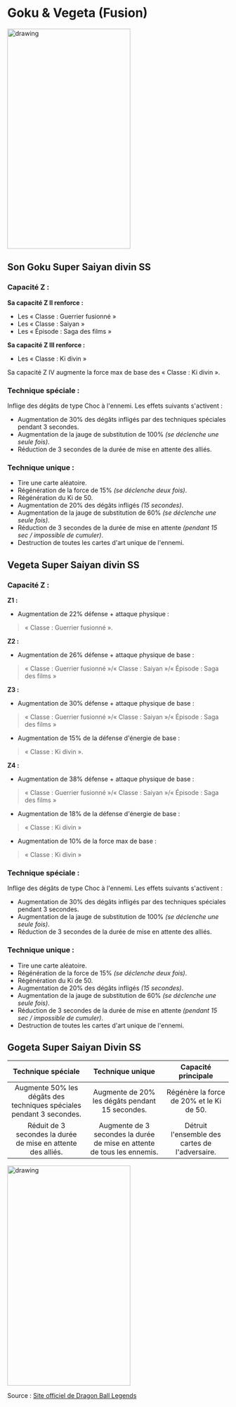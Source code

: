 # Goku & Vegeta (Fusion) 

<img src="https://preview.redd.it/rating-a-ll-unit-every-day-until-weve-rated-them-all-yel-v0-c7mabej737ad1.jpg?width=640&crop=smart&auto=webp&s=e5baf11cb7d1b49eba6102fc6f80654e3b2b4229" alt="drawing" width="280" height="500"/>

## Son Goku Super Saiyan divin SS
### Capacité Z : 
**Sa capacité Z II renforce :**
* Les « Classe : Guerrier fusionné » 
* Les « Classe : Saiyan » 
* Les « Épisode : Saga des films »

**Sa capacité Z III renforce :** 
* Les « Classe : Ki divin » 

Sa capacité Z IV augmente la force max de base des « Classe : Ki divin ».

### Technique spéciale : 

Inflige des dégâts de type Choc à l'ennemi.
Les effets suivants s'activent :
* Augmentation de 30% des dégâts infligés par des techniques spéciales pendant 3 secondes.
* Augmentation de la jauge de substitution de 100% _(se déclenche une seule fois)_.
* Réduction de 3 secondes de la durée de mise en attente des alliés.

### Technique unique :
 
* Tire une carte aléatoire.
* Régénération de la force de 15% _(se déclenche deux fois)_.
* Régénération du Ki de 50.
* Augmentation de 20% des dégâts infligés _(15 secondes)_.
* Augmentation de la jauge de substitution de 60% _(se déclenche une seule fois)_.
* Réduction de 3 secondes de la durée de mise en attente _(pendant 15 sec / impossible de cumuler)_.
* Destruction de toutes les cartes d'art unique de l'ennemi.

## Vegeta Super Saiyan divin SS
### Capacité Z : 
**Z1 :**  
* Augmentation de 22% défense + attaque physique : 
> « Classe : Guerrier fusionné ».

**Z2 :** 
* Augmentation de 26% défense + attaque physique de base : 
> « Classe : Guerrier fusionné »/« Classe : Saiyan »/« Épisode : Saga des films »
 
**Z3 :** 
* Augmentation de 30% défense + attaque physique de base : 
> « Classe : Guerrier fusionné »/« Classe : Saiyan »/« Épisode : Saga des films »
* Augmentation de 15% de la défense d'énergie de base : 
> « Classe : Ki divin ».

**Z4 :** 
* Augmentation de 38% défense + attaque physique de base : 
> « Classe : Guerrier fusionné »/« Classe : Saiyan »/« Épisode : Saga des films »
* Augmentation de 18% de la défense d'énergie de base : 
> « Classe : Ki divin » 
* Augmentation de 10% de la force max de base : 
> « Classe : Ki divin »

### Technique spéciale : 

Inflige des dégâts de type Choc à l'ennemi.
Les effets suivants s'activent :
* Augmentation de 30% des dégâts infligés par des techniques spéciales pendant 3 secondes.
* Augmentation de la jauge de substitution de 100% _(se déclenche une seule fois)_.
* Réduction de 3 secondes de la durée de mise en attente des alliés.

### Technique unique :
 
* Tire une carte aléatoire.
* Régénération de la force de 15% _(se déclenche deux fois)_.
* Régénération du Ki de 50.
* Augmentation de 20% des dégâts infligés _(15 secondes)_.
* Augmentation de la jauge de substitution de 60% _(se déclenche une seule fois)_.
* Réduction de 3 secondes de la durée de mise en attente _(pendant 15 sec / impossible de cumuler)_.
* Destruction de toutes les cartes d'art unique de l'ennemi.

## Gogeta Super Saiyan Divin SS

|Technique spéciale | Technique unique| Capacité principale|
|:-----------------:|:---------------:|:------------------:|
| Augmente 50% les dégâts des techniques spéciales pendant 3 secondes. | Augmente de 20% les dégâts pendant 15 secondes. | Régénère la force de 20% et le Ki de 50.|
|Réduit de 3 secondes la durée de mise en attente des alliés. | Augmente de 3 secondes la durée de mise en attente de tous les ennemis. |Détruit l'ensemble des cartes de l'adversaire.|

<img src="https://i.pinimg.com/originals/a1/d1/e2/a1d1e26b2271ff3ca10235a95372ab63.jpg" alt="drawing" width="280" height="500"/>

Source : [Site officiel de Dragon Ball Legends](https://dble.bn-ent.net/news/fr/character/3334/)
